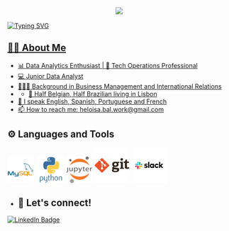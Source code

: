 <div id="header" align="center">
  <img src="https://media.giphy.com/media/v1.Y2lkPTc5MGI3NjExM2djZ2Zxcng3N3ViOTkycWsxOGV6bGIwY3owMXlkczdhbXpjaml2ZCZlcD12MV9pbnRlcm5hbF9naWZfYnlfaWQmY3Q9cw/NgurY1o4z080Jfoyzw/giphy.gif" width="300"/>
</div>

<a href="https://git.io/typing-svg"><img src="https://readme-typing-svg.demolab.com?font=Kalam&size=38&pause=1000&color=FF69B4&center=true&width=1000&height=60&lines=Hi!+I'm+Heloisa+and+Data+is+my+passion." alt="Typing SVG" />

## 👩‍💻 About Me

- 📊 Data Analytics Enthusiast | 🚀 Tech Operations Professional
- 💻 Junior Data Analyst
- 👨🏼‍🎓 Background in Business Management and International Relations
- - 📍 Half Belgian, Half Brazilian living in Lisbon
- 💬 I speak English, Spanish, Portuguese and French
- 📫 How to reach me: heloisa.bal.work@gmail.com

## ⚙ Languages and Tools
<div>
  <img src="https://github.com/devicons/devicon/blob/master/icons/mysql/mysql-original-wordmark.svg" title="MySQL"  alt="MySQL" width="60" height="60"/>&nbsp;
  <img src="https://github.com/devicons/devicon/blob/master/icons/python/python-original-wordmark.svg" title="Python" **alt="Python" width="60" height="60"/>
  <img src="https://github.com/devicons/devicon/blob/master/icons/jupyter/jupyter-original-wordmark.svg" title="Jupyter" **alt="Jupyter" width="60" height="60"/>
  <img src="https://github.com/devicons/devicon/blob/master/icons/git/git-original-wordmark.svg" title="Git" **alt="Git" width="80" height="80"/>
  <img src="https://github.com/devicons/devicon/blob/master/icons/slack/slack-original-wordmark.svg" title="Slack" **alt="Slack" width="80" height="80"/>
</div>

- ## 🔗 Let's connect!
<div id="badges">
  <a href="https://www.linkedin.com/in/heloisabal/">
    <img src="https://img.shields.io/badge/LinkedIn-blue?style=for-the-badge&logo=linkedin&logoColor=white" alt="LinkedIn Badge"/>
  </a>  
</div>
